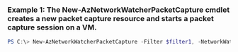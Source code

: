 ### Example 1: The New-AzNetworkWatcherPacketCapture cmdlet creates a new packet capture resource and starts a packet capture session on a VM.
```powershell
PS C:\> New-AzNetworkWatcherPacketCapture -Filter $filter1, -NetworkWatcher $networkWatcher -PacketCaptureName PacketCaptureTest -StorageAccountId $storageAccount.id -TargetVirtualMachineId $vm.Id -TimeLimitInSeconds 60
```

